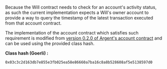 Because the Will contract needs to check for an account's activity status, as such the current implementation expects a Will's owner account to provide a way to query the timestamp of the latest transaction executed from that account contract.

The implementation of the account contract which satisfies such requirement is modified from [version 0.2.0 of Argent's account contract](https://github.com/argentlabs/argent-contracts-starknet/tree/cairo/v0.9.0) and can be used using the provided class hash.

**Class hash (Goerli) :**

```
0x03c3c2d163db7e855e3fb025ea58e86660a7ba16c8a8b528608af5e5138597d0
```
